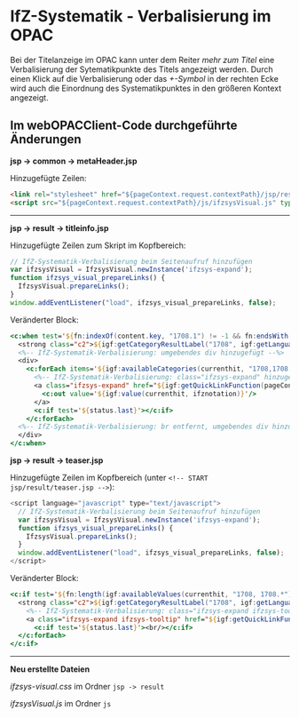 # IfZ-Systematik - Verbalisierung im OPAC

Bei der Titelanzeige im OPAC kann unter dem Reiter *mehr zum Titel* eine Verbalisierung der Sytematikpunkte des Titels angezeigt werden.
Durch einen Klick auf die Verbalisierung oder das *+-Symbol* in der rechten Ecke wird auch die Einordnung des Systematikpunktes in den größeren Kontext angezeigt.

## Im webOPACClient-Code durchgeführte Änderungen

**jsp -> common -> metaHeader.jsp**

Hinzugefügte Zeilen:
```html
<link rel="stylesheet" href="${pageContext.request.contextPath}/jsp/result/ifzsys-visual.css" type="text/css"/>
<script src="${pageContext.request.contextPath}/js/ifzsysVisual.js" type="text/javascript"><!-- --></script>
```
---

**jsp -> result -> titleinfo.jsp**

Hinzugefügte Zeilen zum Skript im Kopfbereich:
```js
// IfZ-Systematik-Verbalisierung beim Seitenaufruf hinzufügen
var ifzsysVisual = IfzsysVisual.newInstance('ifzsys-expand');
function ifzsys_visual_prepareLinks() {
  IfzsysVisual.prepareLinks();
}
window.addEventListener("load", ifzsys_visual_prepareLinks, false);
```

Veränderter Block:
```jsp
<c:when test='${fn:indexOf(content.key, "1708.1") != -1 && fn:endsWith(content.key, "1708.1")}'>
  <strong class="c2">${igf:getCategoryResultLabel("1708", igf:getLanguage(pageContext))}:</strong>
  <%-- IfZ-Systematik-Verbalisierung: umgebendes div hinzugefügt --%>
  <div>
    <c:forEach items='${igf:availableCategories(currenthit, "1708,1708.*")}' var="ifznotation" varStatus="status">
      <%-- IfZ-Systematik-Verbalisierung: class="ifzsys-expand" hinzugefügt --%>
      <a class="ifzsys-expand" href="${igf:getQuickLinkFunction(pageContext, '1708', igf:value(currenthit, ifznotation))}">
        <c:out value='${igf:value(currenthit, ifznotation)}'/>
      </a>
      <c:if test='${status.last}'></c:if>
    </c:forEach>
  <%-- IfZ-Systematik-Verbalisierung: br entfernt, umgebendes div hinzugefügt --%>
  </div>
</c:when>
```

**jsp -> result -> teaser.jsp**

Hinzugefügte Zeilen im Kopfbereich (unter `<!-- START jsp/result/teaser.jsp -->`):
```js
<script language="javascript" type="text/javascript">
  // IfZ-Systematik-Verbalisierung beim Seitenaufruf hinzufügen
  var ifzsysVisual = IfzsysVisual.newInstance('ifzsys-expand');
  function ifzsys_visual_prepareLinks() {
    IfzsysVisual.prepareLinks();
  }
  window.addEventListener("load", ifzsys_visual_prepareLinks, false);
</script>
```

Veränderter Block:
```jsp
<c:if test='${fn:length(igf:availableValues(currenthit, "1708, 1708.*")) > 0}'>
  <strong class="c2">${igf:getCategoryResultLabel("1708", igf:getLanguage(pageContext))}:</strong>          <c:forEach items='${igf:availableCategories(currenthit, "1708,1708.*")}' var="ifznotation" varStatus="status">
    <%-- IfZ-Systematik-Verbalisierung: class="ifzsys-expand ifzsys-tooltip" hinzugefügt --%>
    <a class="ifzsys-expand ifzsys-tooltip" href="${igf:getQuickLinkFunction(pageContext, '1708', igf:value(currenthit, ifznotation))}"><c:out value='${igf:value(currenthit, ifznotation)}'/></a>
      <c:if test='${status.last}'><br/></c:if>
  </c:forEach>
</c:if>

```

---

**Neu erstellte Dateien**

*ifzsys-visual.css* im Ordner `jsp -> result`

*ifzsysVisual.js* im Ordner `js`
